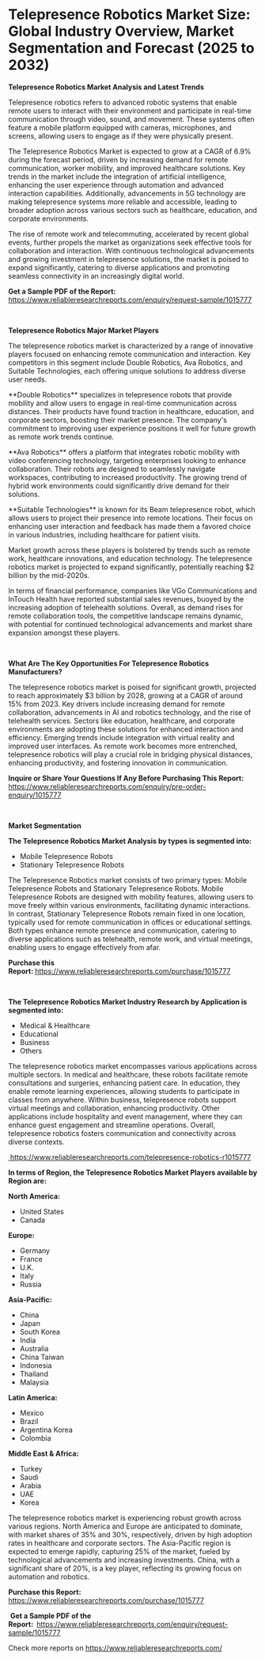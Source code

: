<p><h1>Telepresence Robotics Market Size: Global Industry Overview, Market Segmentation and Forecast (2025 to 2032)</h1></p><p><strong>Telepresence Robotics Market Analysis and Latest Trends</strong></p>
<p><p>Telepresence robotics refers to advanced robotic systems that enable remote users to interact with their environment and participate in real-time communication through video, sound, and movement. These systems often feature a mobile platform equipped with cameras, microphones, and screens, allowing users to engage as if they were physically present. </p><p>The Telepresence Robotics Market is expected to grow at a CAGR of 6.9% during the forecast period, driven by increasing demand for remote communication, worker mobility, and improved healthcare solutions. Key trends in the market include the integration of artificial intelligence, enhancing the user experience through automation and advanced interaction capabilities. Additionally, advancements in 5G technology are making telepresence systems more reliable and accessible, leading to broader adoption across various sectors such as healthcare, education, and corporate environments.</p><p>The rise of remote work and telecommuting, accelerated by recent global events, further propels the market as organizations seek effective tools for collaboration and interaction. With continuous technological advancements and growing investment in telepresence solutions, the market is poised to expand significantly, catering to diverse applications and promoting seamless connectivity in an increasingly digital world.</p></p>
<p><strong>Get a Sample PDF of the Report:&nbsp;</strong> <a href="https://www.reliableresearchreports.com/enquiry/request-sample/1015777?utm_campaign=2307&utm_medium=2&utm_source=Github&utm_content=ia&utm_term=19022025&utm_id=telepresence-robotics">https://www.reliableresearchreports.com/enquiry/request-sample/1015777</a></p>
<p>&nbsp;</p>
<p><strong>Telepresence Robotics Major Market Players</strong></p>
<p><p>The telepresence robotics market is characterized by a range of innovative players focused on enhancing remote communication and interaction. Key competitors in this segment include Double Robotics, Ava Robotics, and Suitable Technologies, each offering unique solutions to address diverse user needs. </p><p>**Double Robotics** specializes in telepresence robots that provide mobility and allow users to engage in real-time communication across distances. Their products have found traction in healthcare, education, and corporate sectors, boosting their market presence. The company's commitment to improving user experience positions it well for future growth as remote work trends continue.</p><p>**Ava Robotics** offers a platform that integrates robotic mobility with video conferencing technology, targeting enterprises looking to enhance collaboration. Their robots are designed to seamlessly navigate workspaces, contributing to increased productivity. The growing trend of hybrid work environments could significantly drive demand for their solutions.</p><p>**Suitable Technologies** is known for its Beam telepresence robot, which allows users to project their presence into remote locations. Their focus on enhancing user interaction and feedback has made them a favored choice in various industries, including healthcare for patient visits.</p><p>Market growth across these players is bolstered by trends such as remote work, healthcare innovations, and education technology. The telepresence robotics market is projected to expand significantly, potentially reaching $2 billion by the mid-2020s. </p><p>In terms of financial performance, companies like VGo Communications and InTouch Health have reported substantial sales revenues, buoyed by the increasing adoption of telehealth solutions. Overall, as demand rises for remote collaboration tools, the competitive landscape remains dynamic, with potential for continued technological advancements and market share expansion amongst these players.</p></p>
<p>&nbsp;</p>
<p><strong>What Are The Key Opportunities For Telepresence Robotics Manufacturers?</strong></p>
<p><p>The telepresence robotics market is poised for significant growth, projected to reach approximately $3 billion by 2028, growing at a CAGR of around 15% from 2023. Key drivers include increasing demand for remote collaboration, advancements in AI and robotics technology, and the rise of telehealth services. Sectors like education, healthcare, and corporate environments are adopting these solutions for enhanced interaction and efficiency. Emerging trends include integration with virtual reality and improved user interfaces. As remote work becomes more entrenched, telepresence robotics will play a crucial role in bridging physical distances, enhancing productivity, and fostering innovation in communication.</p></p>
<p><strong>Inquire or Share Your Questions If Any Before Purchasing This Report:</strong> <a href="https://www.reliableresearchreports.com/enquiry/pre-order-enquiry/1015777?utm_campaign=2307&utm_medium=2&utm_source=Github&utm_content=ia&utm_term=19022025&utm_id=telepresence-robotics">https://www.reliableresearchreports.com/enquiry/pre-order-enquiry/1015777</a></p>
<p>&nbsp;</p>
<p><strong>Market Segmentation</strong></p>
<p><strong>The Telepresence Robotics Market Analysis by types is segmented into:</strong></p>
<p><ul><li>Mobile Telepresence Robots</li><li>Stationary Telepresence Robots</li></ul></p>
<p><p>The Telepresence Robotics market consists of two primary types: Mobile Telepresence Robots and Stationary Telepresence Robots. Mobile Telepresence Robots are designed with mobility features, allowing users to move freely within various environments, facilitating dynamic interactions. In contrast, Stationary Telepresence Robots remain fixed in one location, typically used for remote communication in offices or educational settings. Both types enhance remote presence and communication, catering to diverse applications such as telehealth, remote work, and virtual meetings, enabling users to engage effectively from afar.</p></p>
<p><strong>Purchase this Report:&nbsp;</strong><a href="https://www.reliableresearchreports.com/purchase/1015777?utm_campaign=2307&utm_medium=2&utm_source=Github&utm_content=ia&utm_term=19022025&utm_id=telepresence-robotics">https://www.reliableresearchreports.com/purchase/1015777</a></p>
<p>&nbsp;</p>
<p><strong>The Telepresence Robotics Market Industry Research by Application is segmented into:</strong></p>
<p><ul><li>Medical & Healthcare</li><li>Educational</li><li>Business</li><li>Others</li></ul></p>
<p><p>The telepresence robotics market encompasses various applications across multiple sectors. In medical and healthcare, these robots facilitate remote consultations and surgeries, enhancing patient care. In education, they enable remote learning experiences, allowing students to participate in classes from anywhere. Within business, telepresence robots support virtual meetings and collaboration, enhancing productivity. Other applications include hospitality and event management, where they can enhance guest engagement and streamline operations. Overall, telepresence robotics fosters communication and connectivity across diverse contexts.</p></p>
<p><a href="https://www.reliableresearchreports.com/telepresence-robotics-r1015777?utm_campaign=2307&utm_medium=2&utm_source=Github&utm_content=ia&utm_term=19022025&utm_id=telepresence-robotics">&nbsp;https://www.reliableresearchreports.com/telepresence-robotics-r1015777</a></p>
<p><strong>In terms of Region, the Telepresence Robotics Market Players available by Region are:</strong></p>
<p>
    <p> <strong> North America: </strong>
        <ul>
            <li>United States</li>
            <li>Canada</li>
        </ul>
        </p> 
    <p> <strong> Europe: </strong>
        <ul>
            <li>Germany</li>
            <li>France</li>
            <li>U.K.</li>
            <li>Italy</li>
            <li>Russia</li>
        </ul>
        </p> 
    <p> <strong> Asia-Pacific: </strong>
        <ul>
            <li>China</li>
            <li>Japan</li>
            <li>South Korea</li>
            <li>India</li>
            <li>Australia</li>
            <li>China Taiwan</li>
            <li>Indonesia</li>
            <li>Thailand</li>
            <li>Malaysia</li>
        </ul>
        </p> 
    <p> <strong> Latin America: </strong>
        <ul>
            <li>Mexico</li>
            <li>Brazil</li>
            <li>Argentina Korea</li>
            <li>Colombia</li>
        </ul>
        </p> 
    <p> <strong> Middle East & Africa: </strong>
        <ul>
            <li>Turkey</li>
            <li>Saudi</li>
            <li>Arabia</li>
            <li>UAE</li>
            <li>Korea</li>
        </ul>
    </p>
    </p>
<p><p>The telepresence robotics market is experiencing robust growth across various regions. North America and Europe are anticipated to dominate, with market shares of 35% and 30%, respectively, driven by high adoption rates in healthcare and corporate sectors. The Asia-Pacific region is expected to emerge rapidly, capturing 25% of the market, fueled by technological advancements and increasing investments. China, with a significant share of 20%, is a key player, reflecting its growing focus on automation and robotics.</p></p>
<p><strong>Purchase this Report: </strong><a href="https://www.reliableresearchreports.com/purchase/1015777?utm_campaign=2307&utm_medium=2&utm_source=Github&utm_content=ia&utm_term=19022025&utm_id=telepresence-robotics">https://www.reliableresearchreports.com/purchase/1015777</a></p>
<p>&nbsp;<strong>Get a Sample PDF of the Report:&nbsp;&nbsp;</strong><a href="https://www.reliableresearchreports.com/enquiry/request-sample/1015777?utm_campaign=2307&utm_medium=2&utm_source=Github&utm_content=ia&utm_term=19022025&utm_id=telepresence-robotics">https://www.reliableresearchreports.com/enquiry/request-sample/1015777</a></p>
<p><strong></strong></p>
<p>Check more reports on <a href="https://www.reliableresearchreports.com/?utm_campaign=2307&utm_medium=2&utm_source=Github&utm_content=ia&utm_term=19022025&utm_id=telepresence-robotics">https://www.reliableresearchreports.com/</a></p>